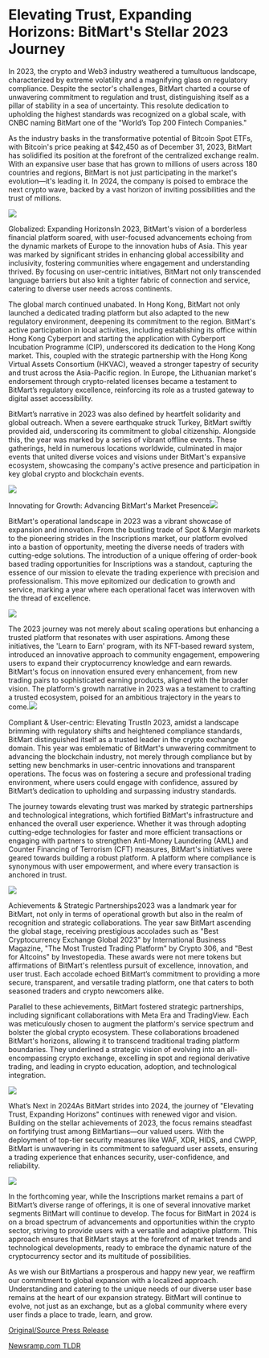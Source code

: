 # Elevating Trust, Expanding Horizons: BitMart's Stellar 2023 Journey

In 2023, the crypto and Web3 industry weathered a tumultuous landscape, characterized by extreme volatility and a magnifying glass on regulatory compliance. Despite the sector's challenges, BitMart charted a course of unwavering commitment to regulation and trust, distinguishing itself as a pillar of stability in a sea of uncertainty. This resolute dedication to upholding the highest standards was recognized on a global scale, with CNBC naming BitMart one of the "World’s Top 200 Fintech Companies."

As the industry basks in the transformative potential of Bitcoin Spot ETFs, with Bitcoin's price peaking at $42,450 as of December 31, 2023, BitMart has solidified its position at the forefront of the centralized exchange realm. With an expansive user base that has grown to millions of users across 180 countries and regions, BitMart is not just participating in the market's evolution—it's leading it. In 2024, the company is poised to embrace the next crypto wave, backed by a vast horizon of inviting possibilities and the trust of millions.

![](https://api.blockchainwire.io/uploads/BitMartExchange/editor_image/f7b43e8a-330f-4563-b88a-f4d22a84313e.png)

Globalized: Expanding HorizonsIn 2023, BitMart's vision of a borderless financial platform soared, with user-focused advancements echoing from the dynamic markets of Europe to the innovation hubs of Asia. This year was marked by significant strides in enhancing global accessibility and inclusivity, fostering communities where engagement and understanding thrived. By focusing on user-centric initiatives, BitMart not only transcended language barriers but also knit a tighter fabric of connection and service, catering to diverse user needs across continents.

The global march continued unabated. In Hong Kong, BitMart not only launched a dedicated trading platform but also adapted to the new regulatory environment, deepening its commitment to the region. BitMart's active participation in local activities, including establishing its office within Hong Kong Cyberport and starting the application with Cyberport Incubation Programme (CIP), underscored its dedication to the Hong Kong market. This, coupled with the strategic partnership with the Hong Kong Virtual Assets Consortium (HKVAC), weaved a stronger tapestry of security and trust across the Asia-Pacific region. In Europe, the Lithuanian market's endorsement through crypto-related licenses became a testament to BitMart’s regulatory excellence, reinforcing its role as a trusted gateway to digital asset accessibility.

BitMart’s narrative in 2023 was also defined by heartfelt solidarity and global outreach. When a severe earthquake struck Turkey, BitMart swiftly provided aid, underscoring its commitment to global citizenship. Alongside this, the year was marked by a series of vibrant offline events. These gatherings, held in numerous locations worldwide, culminated in major events that united diverse voices and visions under BitMart's expansive ecosystem, showcasing the company's active presence and participation in key global crypto and blockchain events.

![](https://api.blockchainwire.io/uploads/BitMartExchange/editor_image/6a99ff92-cb38-4d12-af6e-a73a0a65373f.png)

Innovating for Growth: Advancing BitMart's Market Presence![](https://api.blockchainwire.io/uploads/BitMartExchange/editor_image/d405fe71-7a24-42b6-b5d8-39a66c3ad673.png)

BitMart's operational landscape in 2023 was a vibrant showcase of expansion and innovation. From the bustling trade of Spot & Margin markets to the pioneering strides in the Inscriptions market, our platform evolved into a bastion of opportunity, meeting the diverse needs of traders with cutting-edge solutions. The introduction of a unique offering of order-book based trading opportunities for Inscriptions was a standout, capturing the essence of our mission to elevate the trading experience with precision and professionalism. This move epitomized our dedication to growth and service, marking a year where each operational facet was interwoven with the thread of excellence.

![](https://api.blockchainwire.io/uploads/BitMartExchange/editor_image/d79e9811-dd57-49c3-aab1-26a63107db28.png)

The 2023 journey was not merely about scaling operations but enhancing a trusted platform that resonates with user aspirations. Among these initiatives, the 'Learn to Earn' program, with its NFT-based reward system, introduced an innovative approach to community engagement, empowering users to expand their cryptocurrency knowledge and earn rewards. BitMart's focus on innovation ensured every enhancement, from new trading pairs to sophisticated earning products, aligned with the broader vision. The platform's growth narrative in 2023 was a testament to crafting a trusted ecosystem, poised for an ambitious trajectory in the years to come.![](https://api.blockchainwire.io/uploads/BitMartExchange/editor_image/31a277f8-e13d-428f-b644-2b1a1b9463c3.png)

Compliant & User-centric: Elevating TrustIn 2023, amidst a landscape brimming with regulatory shifts and heightened compliance standards, BitMart distinguished itself as a trusted leader in the crypto exchange domain. This year was emblematic of BitMart's unwavering commitment to advancing the blockchain industry, not merely through compliance but by setting new benchmarks in user-centric innovations and transparent operations. The focus was on fostering a secure and professional trading environment, where users could engage with confidence, assured by BitMart’s dedication to upholding and surpassing industry standards.

The journey towards elevating trust was marked by strategic partnerships and technological integrations, which fortified BitMart's infrastructure and enhanced the overall user experience. Whether it was through adopting cutting-edge technologies for faster and more efficient transactions or engaging with partners to strengthen Anti-Money Laundering (AML) and Counter Financing of Terrorism (CFT) measures, BitMart's initiatives were geared towards building a robust platform. A platform where compliance is synonymous with user empowerment, and where every transaction is anchored in trust.

![](https://api.blockchainwire.io/uploads/BitMartExchange/editor_image/db670401-2a14-47ee-a4c2-9b0eea4172d4.png)

Achievements & Strategic Partnerships2023 was a landmark year for BitMart, not only in terms of operational growth but also in the realm of recognition and strategic collaborations. The year saw BitMart ascending the global stage, receiving prestigious accolades such as "Best Cryptocurrency Exchange Global 2023" by International Business Magazine, "The Most Trusted Trading Platform" by Crypto 306, and "Best for Altcoins" by Investopedia. These awards were not mere tokens but affirmations of BitMart's relentless pursuit of excellence, innovation, and user trust. Each accolade echoed BitMart’s commitment to providing a more secure, transparent, and versatile trading platform, one that caters to both seasoned traders and crypto newcomers alike.

Parallel to these achievements, BitMart fostered strategic partnerships, including significant collaborations with Meta Era and TradingView. Each was meticulously chosen to augment the platform's service spectrum and bolster the global crypto ecosystem. These collaborations broadened BitMart's horizons, allowing it to transcend traditional trading platform boundaries. They underlined a strategic vision of evolving into an all-encompassing crypto exchange, excelling in spot and regional derivative trading, and leading in crypto education, adoption, and technological integration.

![](https://api.blockchainwire.io/uploads/BitMartExchange/editor_image/d83a40a5-c9fb-48ee-87e8-1627c9898cc0.png)

What’s Next in 2024As BitMart strides into 2024, the journey of "Elevating Trust, Expanding Horizons" continues with renewed vigor and vision. Building on the stellar achievements of 2023, the focus remains steadfast on fortifying trust among BitMartians—our valued users. With the deployment of top-tier security measures like WAF, XDR, HIDS, and CWPP, BitMart is unwavering in its commitment to safeguard user assets, ensuring a trading experience that enhances security, user-confidence, and reliability.

![](https://api.blockchainwire.io/uploads/BitMartExchange/editor_image/98dd3b01-5700-4b65-bd7a-763dea5eddc6.png)

In the forthcoming year, while the Inscriptions market remains a part of BitMart’s diverse range of offerings, it is one of several innovative market segments BitMart will continue to develop. The focus for BitMart in 2024 is on a broad spectrum of advancements and opportunities within the crypto sector, striving to provide users with a versatile and adaptive platform. This approach ensures that BitMart stays at the forefront of market trends and technological developments, ready to embrace the dynamic nature of the cryptocurrency sector and its multitude of possibilities.

As we wish our BitMartians a prosperous and happy new year, we reaffirm our commitment to global expansion with a localized approach. Understanding and catering to the unique needs of our diverse user base remains at the heart of our expansion strategy. BitMart will continue to evolve, not just as an exchange, but as a global community where every user finds a place to trade, learn, and grow. 

[Original/Source Press Release](https://blockchainwire.io/press-release/elevating-trust-expanding-horizons-bitmarts-stellar-2023-journey) 

[Newsramp.com TLDR](https://newsramp.com/None) 